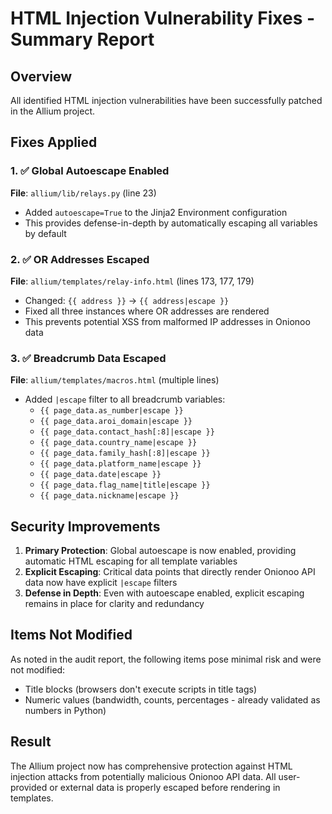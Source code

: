 # HTML Injection Vulnerability Fixes - Summary Report

## Overview
All identified HTML injection vulnerabilities have been successfully patched in the Allium project.

## Fixes Applied

### 1. ✅ Global Autoescape Enabled
**File**: `allium/lib/relays.py` (line 23)
- Added `autoescape=True` to the Jinja2 Environment configuration
- This provides defense-in-depth by automatically escaping all variables by default

### 2. ✅ OR Addresses Escaped
**File**: `allium/templates/relay-info.html` (lines 173, 177, 179)
- Changed: `{{ address }}` → `{{ address|escape }}`
- Fixed all three instances where OR addresses are rendered
- This prevents potential XSS from malformed IP addresses in Onionoo data

### 3. ✅ Breadcrumb Data Escaped
**File**: `allium/templates/macros.html` (multiple lines)
- Added `|escape` filter to all breadcrumb variables:
  - `{{ page_data.as_number|escape }}`
  - `{{ page_data.aroi_domain|escape }}`
  - `{{ page_data.contact_hash[:8]|escape }}`
  - `{{ page_data.country_name|escape }}`
  - `{{ page_data.family_hash[:8]|escape }}`
  - `{{ page_data.platform_name|escape }}`
  - `{{ page_data.date|escape }}`
  - `{{ page_data.flag_name|title|escape }}`
  - `{{ page_data.nickname|escape }}`

## Security Improvements

1. **Primary Protection**: Global autoescape is now enabled, providing automatic HTML escaping for all template variables
2. **Explicit Escaping**: Critical data points that directly render Onionoo API data now have explicit `|escape` filters
3. **Defense in Depth**: Even with autoescape enabled, explicit escaping remains in place for clarity and redundancy

## Items Not Modified

As noted in the audit report, the following items pose minimal risk and were not modified:
- Title blocks (browsers don't execute scripts in title tags)
- Numeric values (bandwidth, counts, percentages - already validated as numbers in Python)

## Result

The Allium project now has comprehensive protection against HTML injection attacks from potentially malicious Onionoo API data. All user-provided or external data is properly escaped before rendering in templates.